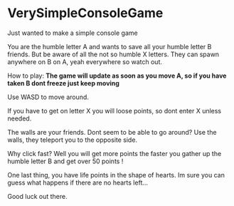 # VerySimpleConsoleGame
Just wanted to make a simple console game

You are the humble letter A and wants to save all your humble letter B friends.
But be aware of all the not so humble X letters. They can spawn anywhere on B on A, yeah
everywhere so watch out.

How to play:
**The game will update as soon as you move A, so if you have taken B dont freeze just keep moving**

Use WASD to move around.

If you have to get on letter X you will loose points, so dont enter X unless needed.

The walls are your friends. Dont seem to be able to go around? Use the walls, they teleport 
you to the opposite side.

Why click fast? Well you will get more points the faster you gather up the humble letter B and get over 50 points !

One last thing, you have life points in the shape of hearts. 
Im sure you can guess what happens if there are no hearts left...

Good luck out there.

